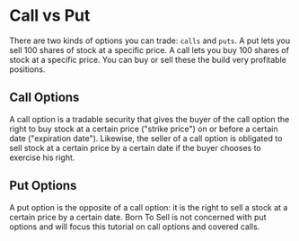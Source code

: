 # Call vs Put
There are two kinds of options you can trade: `calls` and `puts`.  A put lets you sell 100 shares of stock at a specific price. A call lets you buy 100 shares of stock at a specific price.  You can buy or sell these the build very profitable positions.

## Call Options
A call option is a tradable security that gives the buyer of the call option the right to buy stock at a certain price ("strike price") on or before a certain date ("expiration date"). Likewise, the seller of a call option is obligated to sell stock at a certain price by a certain date if the buyer chooses to exercise his right.

## Put Options
A put option is the opposite of a call option: it is the right to sell a stock at a certain price by a certain date. Born To Sell is not concerned with put options and will focus this tutorial on call options and covered calls.
